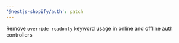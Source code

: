 ```yaml
---
'@nestjs-shopify/auth': patch
---
```


Remove `override readonly` keyword usage in online and offline auth controllers
